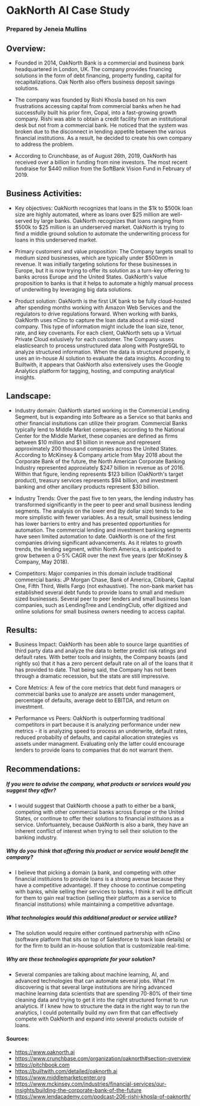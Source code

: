# OakNorth AI Case Study
### Prepared by Jeneia Mullins


## Overview:
* Founded in 2014, OakNorth Bank is a commercial and business bank headquartered in London, UK.  The company provides financing solutions in the form of debt financing, property funding, capital for recapitalizations. Oak North also offers business deposit savings solutions.

* The company was founded by Rishi Khosla based on his own frustrations accessing capital from commercial banks when he had successfully built his prior firm, Copal, into a fast-growing growth company.  Rishi was able to obtain a credit facility from an institutional desk but not from a commercial bank. He noticed that the system was broken due to the disconnect in lending appetite between the various financial institutions.  As a result, he decided to create his own company to address the problem.

* According to Crunchbase, as of August 26th, 2019, OakNorth has received over a billion in funding from nine investors.  The most recent fundraise for $440 million from the SoftBank Vision Fund in February of 2019.  


## Business Activities:

* Key objectives: OakNorth recognizes that loans in the $1k to $500k loan size are highly automated, where as loans over $25 million are well-served by large banks. OakNorth recognizes that loans ranging from $500k to $25 million is an underserved market. OakNorth is trying to find a middle ground solution to automate the underwriting process for loans in this underserved market.

* Primary customers and value proposition: The Company targets small to medium sized businesses, which are typically under $500mm in revenue.  It was initially targeting solutions for these businesses in Europe, but it is now trying to offer its solution as a turn-key offering to banks across Europe and the United States.  OakNorth's value proposition to banks is that it helps to automate a highly manual process of underwiting by leveraging big data solutions.

* Product solution: OakNorth is the first UK bank to be fully cloud-hosted after spending months working with Amazon Web Services and the regulators to drive regulations forward.  When working with banks, OakNorth uses nCino to capture the loan data about a mid-sized company. This type of information might include the loan size, tenor, rate, and key covenants.  For each client, OakNorth sets up a Virtual Private Cloud exlusively for each customer. The Company usses elasticsearch to process unstructured data along with PostgreSQL to analyze structured information. When the data is structured properly, it uses an in-house AI solution to evaluate the data insights.  According to Builtwith, it appears that OakNorth also extensively uses the Google Analytics platform for tagging, hosting, and computing analytical insights.


## Landscape:

* Industry domain: OakNorth started working in the Commercial Lending Segment, but is expanding into Software as a Service so that banks and other financial insitutions can utilize their program.  Commercial Banks typically lend to Middle Market companies; according to the National Center for the Middle Market, these copanies are defined as firms between $10 million and $1 billion in revenue and represent approximately 200 thousand companies across the United States.  According to McKinsey & Company article from May 2018 about the Corporate Bank of the future, the North American Corporate Banking Industry represented approxiately $247 billion in revenue as of 2016.  Within that figure, lending represents $123 billion (OakNorth's target product), treasury services represents $94 billion, and investment banking and other ancillary products represent $30 billion.

* Industry Trends: Over the past five to ten years, the lending industry has transformed significantly in the peer to peer and small business lending segments.  The analysis on the lower end (by dollar size) tends to be more simplistic with fewer variables.  As a result, small business lending has lower barriers to entry and has presented opportunities for automation. The commercial lending and investment banking segments have seen limited automation to date.  OakNorth is one of the first companies driving significant advancements. As it relates to growth trends, the lending segment, within North America, is anticipated to grow between a 0-5% CAGR over the next five years (per McKinsey & Company, May 2018).

* Competitors: Major companies in this domain include traditional commercial banks: JP Morgan Chase, Bank of America, Citibank, Capital One, Fifth Third, Wells Fargo (not exhaustive). The non-bank market has established several debt funds to provide loans to small and medium sized businesses. Several peer to peer lenders and small business loan companies, such as LendingTree and LendingClub, offer digitized and online solutions for small business owners needing to access capital.


## Results:

* Business Impact: OakNorth has been able to source large quantities of third party data and analyze the data to better predict risk ratings and default rates. With better tools and insights, the Company boasts (and rightly so) that it has a zero percent default rate on all of the loans that it has provided to date.  That being said, the Company has not been through a dramatic recession, but the stats are still impressive.

* Core Metrics: A few of the core metrics that debt fund managers or commercial banks use to analyze are assets under management, percentage of defaults, average debt to EBITDA, and return on investment.

* Performance vs Peers: OakNorth is outperforming traditional competitors in part because it is analyzing performance under new metrics - it is analyzing speed to process an underwrite, default rates, reduced probabilty of defaults, and capital allocation strategies vs assets under managment.  Evaluating only the latter could encourage lenders to provide loans to companies that do not warrant them.


## Recommendations:

##### If you were to advise the company, what products or services would you suggest they offer? 
* I would suggest that OakNorth choose a path to either be a bank, competing with other commercial banks across Europe or the United States, or continue to offer their solutions to financial instituions as a service. Unfortuantely, because OakNorth is also a bank, they have an inherent conflict of interest when trying to sell their solution to the banking industry. 

##### Why do you think that offering this product or service would benefit the company? 
* I believe that picking a domain (a bank, and competing with other financial instituions to provide loans is a strong avenue because they have a competitive advantage).  If they choose to continue competing with banks, while selling their services to banks, I think it will be difficult for them to gain real traction (selling their platform as a service to financial institutions) while maintaining a competitive advantage.

##### What technologies would this additional product or service utilize? 
* The solution would require either continued partnership with nCino (software platform that sits on top of Salesforce to track loan details) or for the firm to build an in-house solution that is customizable real-time.

##### Why are these technologies appropriate for your solution? 
* Several companies are talking about machine learning, AI, and advanced technologies that can automate several jobs.  What I'm discovering is that several large institutions are hiring advanced machine learning data scientists that are spending 70-80% of their time cleaning data and trying to get it into the right structured format to run analytics. If I knew how to structure the data in the right way to run the analytics, I could potentailly build my own firm that can effectively compete with OakNorth and expand into several products outside of loans.


#### Sources:
* https://www.oaknorth.ai 
* https://www.crunchbase.com/organization/oaknorth#section-overview
* https://pitchbook.com 
* https://builtwith.com/detailed/oaknorth.ai
* https://www.middlemarketcenter.org
* https://www.mckinsey.com/industries/financial-services/our-insights/building-the-corporate-bank-of-the-future 
* https://www.lendacademy.com/podcast-206-rishi-khosla-of-oaknorth/ 